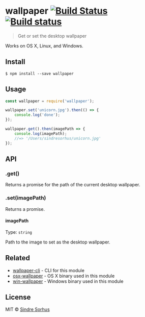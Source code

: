 # wallpaper [![Build Status](https://travis-ci.org/sindresorhus/wallpaper.svg?branch=master)](https://travis-ci.org/sindresorhus/wallpaper) [![Build status](https://ci.appveyor.com/api/projects/status/xhwaihmhhplh5d05/branch/master?svg=true)](https://ci.appveyor.com/project/sindresorhus/wallpaper/branch/master)

> Get or set the desktop wallpaper

Works on OS X, Linux, and Windows.


## Install

```
$ npm install --save wallpaper
```


## Usage

```js
const wallpaper = require('wallpaper');

wallpaper.set('unicorn.jpg').then(() => {
	console.log('done');
});

wallpaper.get().then(imagePath => {
	console.log(imagePath);
	//=> '/Users/sindresorhus/unicorn.jpg'
});
```


## API

### .get()

Returns a promise for the path of the current desktop wallpaper.

### .set(imagePath)

Returns a promise.

#### imagePath

Type: `string`

Path to the image to set as the desktop wallpaper.


## Related

- [wallpaper-cli](https://github.com/sindresorhus/wallpaper-cli) - CLI for this module
- [osx-wallpaper](https://github.com/sindresorhus/osx-wallpaper) - OS X binary used in this module
- [win-wallpaper](https://github.com/sindresorhus/win-wallpaper) - Windows binary used in this module


## License

MIT © [Sindre Sorhus](https://sindresorhus.com)
